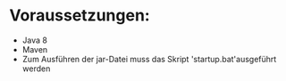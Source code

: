 # Voraussetzungen:

 - Java 8
 - Maven
 - Zum Ausführen der jar-Datei muss das Skript 'startup.bat'ausgeführt werden